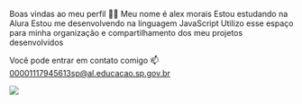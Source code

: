 Boas vindas ao meu perfil 💙💙
Meu nome é alex morais
Estou estudando na Alura
Estou me desenvolvendo na linguagem JavaScript
Utilizo esse espaço para minha organização e compartilhamento dos meu projetos desenvolvidos

Você pode entrar em contato comigo 📫
00001117945613sp@al.educacao.sp.gov.br

![](https://tenor.com/pt-BR/view/manimarcus-gif-18234339064895487382)

